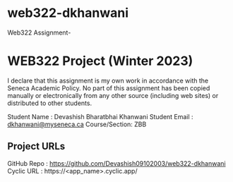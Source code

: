 # web322-dkhanwani
Web322 Assignment-
# WEB322 Project (Winter 2023)

I declare that this assignment is my own work in accordance with the Seneca Academic Policy.
No part of this assignment has been copied manually or electronically from any other source
(including web sites) or distributed to other students.

Student Name  : Devashish Bharatbhai Khanwani
Student Email : dkhanwani@myseneca.ca
Course/Section: ZBB

## Project URLs
GitHub Repo   : https://github.com/Devashish09102003/web322-dkhanwani
Cyclic URL    : https://<app_name>.cyclic.app/
